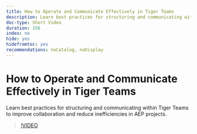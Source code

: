 ```yaml
---
title: How to Operate and Communicate Effectively in Tiger Teams
description: Learn best practices for structuring and communicating within Tiger Teams to improve collaboration and reduce inefficiencies in AEP projects.
doc-type: Short Video
duration: 156
index: no
hide: yes
hidefromtoc: yes
recommendations: noCatalog, noDisplay
---
```


# How to Operate and Communicate Effectively in Tiger Teams

Learn best practices for structuring and communicating within Tiger Teams to improve collaboration and reduce inefficiencies in AEP projects.

<!-- 62_S926_3442625_155_how-to-operate-and-communicate-effectively-in-tiger-teams -->
>[!VIDEO](https://video.tv.adobe.com/v/3458270/?learn=on&enablevpops=true)
